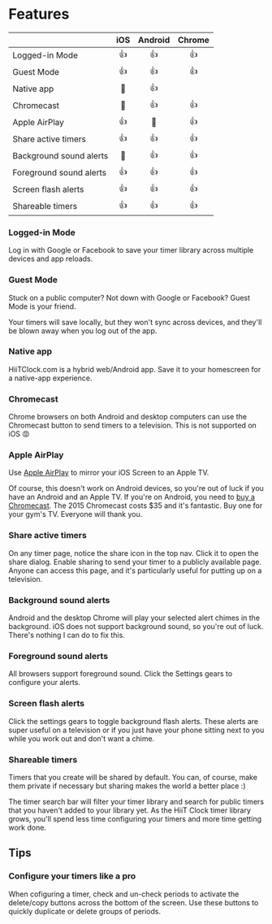 # Features

|                         |    iOS      |  Android | Chrome         |
|:------------------------|:-----------:|:--------:|:--------------:|
| Logged-in Mode          |     👍      |    👍     |       👍       |
| Guest Mode              |     👍      |    👍     |       👍       |
| Native app              |     💩      |    👍     |               |
| Chromecast              |     💩      |    👍     |       👍       |
| Apple AirPlay           |     👍      |    💩     |       👍       |
| Share active timers     |     👍      |    👍     |       👍       |
| Background sound alerts |     💩      |    👍     |       👍       |
| Foreground sound alerts |     👍      |    👍     |       👍       |
| Screen flash alerts     |     👍      |    👍     |       👍       |
| Shareable timers        |     👍      |    👍     |       👍       |

### Logged-in Mode
Log in with Google or Facebook to save your timer library across multiple devices and app reloads.

### Guest Mode
Stuck on a public computer? Not down with Google or Facebook? Guest Mode is your friend.

Your timers will save locally, but they won't sync across devices, and they'll be blown away when you log out of the app.

### Native app
HiiTClock.com is a hybrid web/Android app. Save it to your homescreen for a native-app experience.

### Chromecast
Chrome browsers on both Android and desktop computers can use the Chromecast button to send timers to a television. This is not supported on iOS 😡

### Apple AirPlay
Use [Apple AirPlay](https://support.apple.com/en-us/HT204289) to mirror your iOS Screen to an Apple TV. 

Of course, this doesn't work on Android devices, so you're out of luck if you have an Android and an Apple TV. If you're on Android, you need to [buy a Chromecast](https://store.google.com/category/streaming_devices?hl=en). The 2015 Chromecast costs $35 and it's fantastic. Buy one for your gym's TV. Everyone will thank you.

### Share active timers
On any timer page, notice the share icon in the top nav. Click it to open the share dialog. Enable sharing to send your timer to a publicly available page. Anyone can access this page, and it's particularly useful for putting up on a television.

### Background sound alerts
Android and the desktop Chrome will play your selected alert chimes in the background. iOS does not support background sound, so you're out of luck. There's nothing I can do to fix this.

### Foreground sound alerts
All browsers support foreground sound. Click the Settings gears to configure your alerts.

### Screen flash alerts
Click the settings gears to toggle background flash alerts. These alerts are super useful on a television or if you just have your phone sitting next to you while you work out and don't want a chime.

### Shareable timers
Timers that you create will be shared by default. You can, of course, make them private if necessary but sharing makes the world a better place :)

The timer search bar will filter your timer library and search for public timers that you haven't added to your library yet. As the HiiT Clock timer library grows, you'll spend less time configuring your timers and more time getting work done.

## Tips

### Configure your timers like a pro
When cofiguring a timer, check and un-check periods to activate the delete/copy buttons across the bottom of the screen. Use these buttons to quickly duplicate or delete groups of periods.